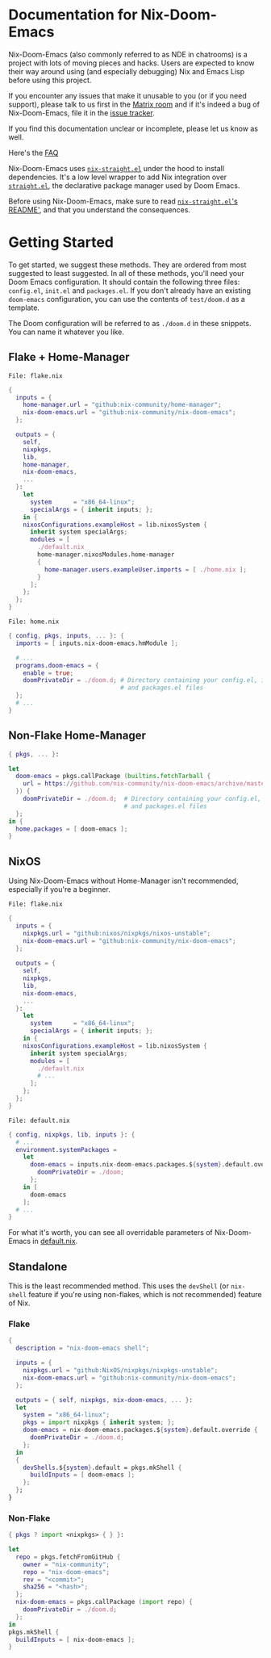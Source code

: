 # Documentation for Nix-Doom-Emacs

Nix-Doom-Emacs (also commonly referred to as NDE in chatrooms) is a project with lots of moving pieces and hacks. Users are expected to know their way around using (and especially debugging) Nix and Emacs Lisp before using this project.

If you encounter any issues that make it unusable to you (or if you need support), please talk to us first in the [Matrix room](https://matrix.to/#/#doom-emacs:nixos.org) and if it's indeed a bug of Nix-Doom-Emacs, file it in the [issue tracker](https://github.com/nix-community/nix-doom-emacs/issues).

If you find this documentation unclear or incomplete, please let us know as well.

Here's the [FAQ](./faq.md)

Nix-Doom-Emacs uses [`nix-straight.el`](https://github.com/nix-community/nix-straight.el) under the hood to install dependencies. It's a low level wrapper to add Nix integration over [`straight.el`](https://github.com/radian-software/straight.el), the declarative package manager used by Doom Emacs. 

Before using Nix-Doom-Emacs, make sure to read [`nix-straight.el`'s README'](https://github.com/nix-community/nix-straight.el), and that you understand the consequences.

# Getting Started

To get started, we suggest these methods. They are ordered from most suggested to least suggested.
In all of these methods, you'll need your Doom Emacs configuration. It should contain the following three files: 
`config.el`, `init.el` and `packages.el`. If you don't already have an existing `doom-emacs` configuration, you can use the contents of `test/doom.d` as a template.

The Doom configuration will be referred to as `./doom.d` in these snippets. You can name it whatever you like.

## Flake + Home-Manager

`File: flake.nix`
```nix
{
  inputs = {
    home-manager.url = "github:nix-community/home-manager";
    nix-doom-emacs.url = "github:nix-community/nix-doom-emacs";
  };

  outputs = {
    self,
    nixpkgs,
    lib,
    home-manager,
    nix-doom-emacs,
    ...
  }:
    let
      system      = "x86_64-linux";
      specialArgs = { inherit inputs; };
    in {
    nixosConfigurations.exampleHost = lib.nixosSystem {
      inherit system specialArgs;
      modules = [
        ./default.nix
        home-manager.nixosModules.home-manager
        {
          home-manager.users.exampleUser.imports = [ ./home.nix ];
        }
      ];
    };
  };
}

```

`File: home.nix`
```nix
{ config, pkgs, inputs, ... }: {
  imports = [ inputs.nix-doom-emacs.hmModule ];

  # ...
  programs.doom-emacs = {
    enable = true;
    doomPrivateDir = ./doom.d; # Directory containing your config.el, init.el
                               # and packages.el files
  };
  # ...
}
```

## Non-Flake Home-Manager

```nix
{ pkgs, ... }:

let
  doom-emacs = pkgs.callPackage (builtins.fetchTarball {
    url = https://github.com/nix-community/nix-doom-emacs/archive/master.tar.gz;
  }) {
    doomPrivateDir = ./doom.d;  # Directory containing your config.el, init.el
                                # and packages.el files
  };
in {
  home.packages = [ doom-emacs ];
}
```


## NixOS

Using Nix-Doom-Emacs without Home-Manager isn't recommended, especially if you're a beginner.

`File: flake.nix`
```nix
{
  inputs = {
    nixpkgs.url = "github:nixos/nixpkgs/nixos-unstable";
    nix-doom-emacs.url = "github:nix-community/nix-doom-emacs";
  };
  
  outputs = {
    self,
    nixpkgs,
    lib,
    nix-doom-emacs,
    ...
  }:
    let
      system      = "x86_64-linux";
      specialArgs = { inherit inputs; };
    in {
    nixosConfigurations.exampleHost = lib.nixosSystem {
      inherit system specialArgs;
      modules = [
        ./default.nix
        # ...
      ];
    };
  };
}
```

`File: default.nix`
```nix
{ config, nixpkgs, lib, inputs }: {
  # ...
  environment.systemPackages = 
    let
      doom-emacs = inputs.nix-doom-emacs.packages.${system}.default.override {
        doomPrivateDir = ./doom;
      };
    in [
      doom-emacs
    ];
  # ...
}
```

For what it's worth, you can see all overridable parameters of Nix-Doom-Emacs in [default.nix](../default.nix).

## Standalone

This is the least recommended method. This uses the `devShell` (or `nix-shell` feature if you're using non-flakes, which is not recommended) feature of Nix.

### Flake

```nix
{
  description = "nix-doom-emacs shell";

  inputs = {
    nixpkgs.url = "github:NixOS/nixpkgs/nixpkgs-unstable";
    nix-doom-emacs.url = "github:nix-community/nix-doom-emacs";
  };

  outputs = { self, nixpkgs, nix-doom-emacs, ... }:
  let
    system = "x86_64-linux";
    pkgs = import nixpkgs { inherit system; };
    doom-emacs = nix-doom-emacs.packages.${system}.default.override {
      doomPrivateDir = ./doom.d;
    };
  in
  {
    devShells.${system}.default = pkgs.mkShell {
      buildInputs = [ doom-emacs ];
    };
  };
}
```

### Non-Flake
```nix
{ pkgs ? import <nixpkgs> { } }:

let
  repo = pkgs.fetchFromGitHub {
    owner = "nix-community";
    repo = "nix-doom-emacs";
    rev = "<commit>";
    sha256 = "<hash>";
  };
  nix-doom-emacs = pkgs.callPackage (import repo) {
    doomPrivateDir = ./doom.d;
  };
in
pkgs.mkShell {
  buildInputs = [ nix-doom-emacs ];
}
```
